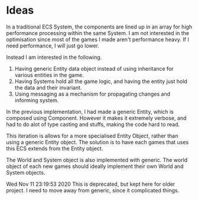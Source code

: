
# Ideas
In a traditional ECS System, the components are lined up in an array for high performance processing within the same System.
I am not interested in the optimisation since most of the games I made aren't performance heavy.
If I need performance, I will just go lower.

Instead I am interested in the following.

1. Having generic Entity data object instead of using inheritance for various entities in the game.
2. Having Systems hold all the game logic, and having the entity just hold the data and their invariant.
3. Using messaging as a mechanism for propagating changes and informing system.

In the previous implementation, I had made a generic Entity, which is composed using Component.
However it makes it extremely verbose, and had to do alot of type casting and stuffs, making the code hard to read.

This iteration is allows for a more specialised Entity Object, rather than using a generic Entity object.
The solution is to have each games that uses this ECS extends from the Entity object.

The World and System object is also implemented with generic.
The world object of each new games should ideally implement their own World and System objects.

Wed Nov 11 23:19:53 2020
This is deprecated, but kept here for older project.
I need to move away from generic, since it complicated things.
